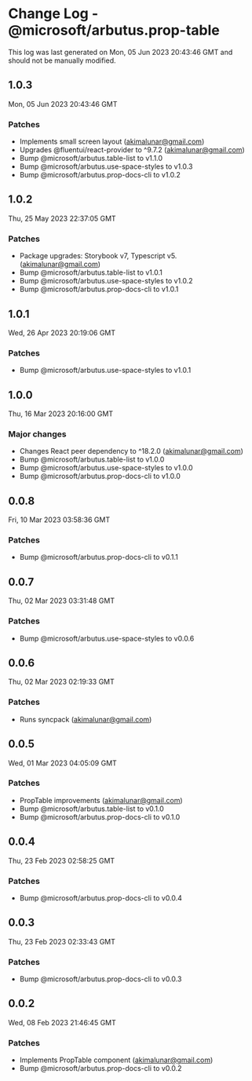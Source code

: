 # Change Log - @microsoft/arbutus.prop-table

This log was last generated on Mon, 05 Jun 2023 20:43:46 GMT and should not be manually modified.

<!-- Start content -->

## 1.0.3

Mon, 05 Jun 2023 20:43:46 GMT

### Patches

- Implements small screen layout (akimalunar@gmail.com)
- Upgrades @fluentui/react-provider to ^9.7.2 (akimalunar@gmail.com)
- Bump @microsoft/arbutus.table-list to v1.1.0
- Bump @microsoft/arbutus.use-space-styles to v1.0.3
- Bump @microsoft/arbutus.prop-docs-cli to v1.0.2

## 1.0.2

Thu, 25 May 2023 22:37:05 GMT

### Patches

- Package upgrades: Storybook v7, Typescript v5. (akimalunar@gmail.com)
- Bump @microsoft/arbutus.table-list to v1.0.1
- Bump @microsoft/arbutus.use-space-styles to v1.0.2
- Bump @microsoft/arbutus.prop-docs-cli to v1.0.1

## 1.0.1

Wed, 26 Apr 2023 20:19:06 GMT

### Patches

- Bump @microsoft/arbutus.use-space-styles to v1.0.1

## 1.0.0

Thu, 16 Mar 2023 20:16:00 GMT

### Major changes

- Changes React peer dependency to ^18.2.0 (akimalunar@gmail.com)
- Bump @microsoft/arbutus.table-list to v1.0.0
- Bump @microsoft/arbutus.use-space-styles to v1.0.0
- Bump @microsoft/arbutus.prop-docs-cli to v1.0.0

## 0.0.8

Fri, 10 Mar 2023 03:58:36 GMT

### Patches

- Bump @microsoft/arbutus.prop-docs-cli to v0.1.1

## 0.0.7

Thu, 02 Mar 2023 03:31:48 GMT

### Patches

- Bump @microsoft/arbutus.use-space-styles to v0.0.6

## 0.0.6

Thu, 02 Mar 2023 02:19:33 GMT

### Patches

- Runs syncpack (akimalunar@gmail.com)

## 0.0.5

Wed, 01 Mar 2023 04:05:09 GMT

### Patches

- PropTable improvements (akimalunar@gmail.com)
- Bump @microsoft/arbutus.table-list to v0.1.0
- Bump @microsoft/arbutus.prop-docs-cli to v0.1.0

## 0.0.4

Thu, 23 Feb 2023 02:58:25 GMT

### Patches

- Bump @microsoft/arbutus.prop-docs-cli to v0.0.4

## 0.0.3

Thu, 23 Feb 2023 02:33:43 GMT

### Patches

- Bump @microsoft/arbutus.prop-docs-cli to v0.0.3

## 0.0.2

Wed, 08 Feb 2023 21:46:45 GMT

### Patches

- Implements PropTable component (akimalunar@gmail.com)
- Bump @microsoft/arbutus.prop-docs-cli to v0.0.2
